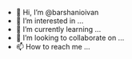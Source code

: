 - 👋 Hi, I’m @barshanioivan
- 👀 I’m interested in ...
- 🌱 I’m currently learning ...
- 💞️ I’m looking to collaborate on ...
- 📫 How to reach me ...

<!---
barshanioivan/barshanioivan is a ✨ special ✨ repository because its `README.md` (this file) appears on your GitHub profile.
You can click the Preview link to take a look at your changes.
--->
